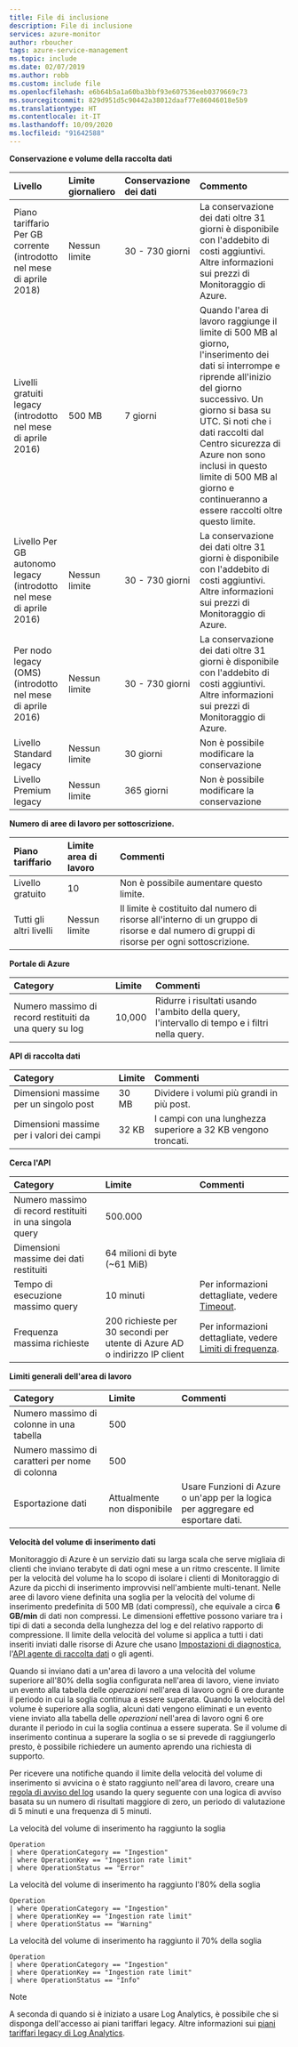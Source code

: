 ```yaml
---
title: File di inclusione
description: File di inclusione
services: azure-monitor
author: rboucher
tags: azure-service-management
ms.topic: include
ms.date: 02/07/2019
ms.author: robb
ms.custom: include file
ms.openlocfilehash: e6b64b5a1a60ba3bbf93e607536eeb0379669c73
ms.sourcegitcommit: 829d951d5c90442a38012daaf77e86046018e5b9
ms.translationtype: HT
ms.contentlocale: it-IT
ms.lasthandoff: 10/09/2020
ms.locfileid: "91642588"
---
```

**Conservazione e volume della raccolta dati** 

| Livello | Limite giornaliero | Conservazione dei dati | Commento |
|:---|:---|:---|:---|
| Piano tariffario Per GB corrente<br>(introdotto nel mese di aprile 2018) | Nessun limite | 30 - 730 giorni | La conservazione dei dati oltre 31 giorni è disponibile con l'addebito di costi aggiuntivi. Altre informazioni sui prezzi di Monitoraggio di Azure. |
| Livelli gratuiti legacy<br>(introdotto nel mese di aprile 2016) | 500 MB | 7 giorni | Quando l'area di lavoro raggiunge il limite di 500 MB al giorno, l'inserimento dei dati si interrompe e riprende all'inizio del giorno successivo. Un giorno si basa su UTC. Si noti che i dati raccolti dal Centro sicurezza di Azure non sono inclusi in questo limite di 500 MB al giorno e continueranno a essere raccolti oltre questo limite.  |
| Livello Per GB autonomo legacy<br>(introdotto nel mese di aprile 2016) | Nessun limite | 30 - 730 giorni | La conservazione dei dati oltre 31 giorni è disponibile con l'addebito di costi aggiuntivi. Altre informazioni sui prezzi di Monitoraggio di Azure. |
| Per nodo legacy (OMS)<br>(introdotto nel mese di aprile 2016) | Nessun limite | 30 - 730 giorni | La conservazione dei dati oltre 31 giorni è disponibile con l'addebito di costi aggiuntivi. Altre informazioni sui prezzi di Monitoraggio di Azure. |
| Livello Standard legacy | Nessun limite | 30 giorni  | Non è possibile modificare la conservazione |
| Livello Premium legacy | Nessun limite | 365 giorni  | Non è possibile modificare la conservazione |

**Numero di aree di lavoro per sottoscrizione.**

| Piano tariffario    | Limite area di lavoro | Commenti
|:---|:---|:---|
| Livello gratuito  | 10 | Non è possibile aumentare questo limite. |
| Tutti gli altri livelli | Nessun limite | Il limite è costituito dal numero di risorse all'interno di un gruppo di risorse e dal numero di gruppi di risorse per ogni sottoscrizione. |

**Portale di Azure**

| Category | Limite | Commenti |
|:---|:---|:---|
| Numero massimo di record restituiti da una query su log | 10,000 | Ridurre i risultati usando l'ambito della query, l'intervallo di tempo e i filtri nella query. |


**API di raccolta dati**

| Category | Limite | Commenti |
|:---|:---|:---|
| Dimensioni massime per un singolo post | 30 MB | Dividere i volumi più grandi in più post. |
| Dimensioni massime per i valori dei campi  | 32 KB | I campi con una lunghezza superiore a 32 KB vengono troncati. |

**Cerca l'API**

| Category | Limite | Commenti |
|:---|:---|:---|
| Numero massimo di record restituiti in una singola query | 500.000 | |
| Dimensioni massime dei dati restituiti | 64 milioni di byte (~61 MiB)| |
| Tempo di esecuzione massimo query | 10 minuti | Per informazioni dettagliate, vedere [Timeout](https://dev.loganalytics.io/documentation/Using-the-API/Timeouts).  |
| Frequenza massima richieste | 200 richieste per 30 secondi per utente di Azure AD o indirizzo IP client | Per informazioni dettagliate, vedere [Limiti di frequenza](https://dev.loganalytics.io/documentation/Using-the-API/Limits). |

**Limiti generali dell'area di lavoro**

| Category | Limite | Commenti |
|:---|:---|:---|
| Numero massimo di colonne in una tabella         | 500 | |
| Numero massimo di caratteri per nome di colonna | 500 | |
| Esportazione dati | Attualmente non disponibile | Usare Funzioni di Azure o un'app per la logica per aggregare ed esportare dati. | 

**<a name="data-ingestion-volume-rate">Velocità del volume di inserimento dati</a>**

Monitoraggio di Azure è un servizio dati su larga scala che serve migliaia di clienti che inviano terabyte di dati ogni mese a un ritmo crescente. Il limite per la velocità del volume ha lo scopo di isolare i clienti di Monitoraggio di Azure da picchi di inserimento improvvisi nell'ambiente multi-tenant. Nelle aree di lavoro viene definita una soglia per la velocità del volume di inserimento predefinita di 500 MB (dati compressi), che equivale a circa **6 GB/min** di dati non compressi. Le dimensioni effettive possono variare tra i tipi di dati a seconda della lunghezza del log e del relativo rapporto di compressione. Il limite della velocità del volume si applica a tutti i dati inseriti inviati dalle risorse di Azure che usano [Impostazioni di diagnostica](../articles/azure-monitor/platform/diagnostic-settings.md), l'[API agente di raccolta dati](../articles/azure-monitor/platform/data-collector-api.md) o gli agenti.

Quando si inviano dati a un'area di lavoro a una velocità del volume superiore all'80% della soglia configurata nell'area di lavoro, viene inviato un evento alla tabella delle *operazioni* nell'area di lavoro ogni 6 ore durante il periodo in cui la soglia continua a essere superata. Quando la velocità del volume è superiore alla soglia, alcuni dati vengono eliminati e un evento viene inviato alla tabella delle *operazioni* nell'area di lavoro ogni 6 ore durante il periodo in cui la soglia continua a essere superata. Se il volume di inserimento continua a superare la soglia o se si prevede di raggiungerlo presto, è possibile richiedere un aumento aprendo una richiesta di supporto. 

Per ricevere una notifiche quando il limite della velocità del volume di inserimento si avvicina o è stato raggiunto nell'area di lavoro, creare una [regola di avviso del log](../articles/azure-monitor/platform/alerts-log.md) usando la query seguente con una logica di avviso basata su un numero di risultati maggiore di zero, un periodo di valutazione di 5 minuti e una frequenza di 5 minuti.

La velocità del volume di inserimento ha raggiunto la soglia
```Kusto
Operation
| where OperationCategory == "Ingestion"
| where OperationKey == "Ingestion rate limit"
| where OperationStatus == "Error"
```

La velocità del volume di inserimento ha raggiunto l'80% della soglia
```Kusto
Operation
| where OperationCategory == "Ingestion"
| where OperationKey == "Ingestion rate limit"
| where OperationStatus == "Warning"
```

La velocità del volume di inserimento ha raggiunto il 70% della soglia
```Kusto
Operation
| where OperationCategory == "Ingestion"
| where OperationKey == "Ingestion rate limit"
| where OperationStatus == "Info"
```

>[!NOTE]
>A seconda di quando si è iniziato a usare Log Analytics, è possibile che si disponga dell'accesso ai piani tariffari legacy. Altre informazioni sui [piani tariffari legacy di Log Analytics](https://docs.microsoft.com/azure/azure-monitor/platform/manage-cost-storage#legacy-pricing-tiers). 
